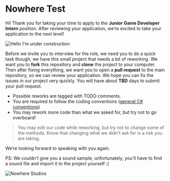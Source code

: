# Nowhere Test
Hi!
Thank you for taking your time to apply to the  **Junior Game Developer Intern** position. After reviewing your application, we’re excited to take your application to the next level!

![Hello I'm under construction](https://static.wixstatic.com/media/2abc1d_3dac9676f465452abdd8ea28560db679~mv2.png/v1/fill/w_200,h_200,al_c,q_85,usm_0.66_1.00_0.01,enc_auto/steampunk_t%C3%BCccar.png)

Before we invite you to interview for the role, we need you to do a quick task though, we have this small project that needs a bit of reworking. We want you to **fork** this repository and **clone** the project to your computer. Then after fixing everything, we want you to open a **pull request** to the main repository, so we can review your application. We hope you can fix the issues in our project very quickly. You will have about **TBD** days to submit your pull request.

- Possible reworks are tagged with TODO comments.
- You are required to follow the coding conventions ([general C# conventions](https://learn.microsoft.com/en-us/dotnet/csharp/fundamentals/coding-style/coding-conventions))
- You may rework more code than what we asked for, but try not to go overboard!
> You may edit our code while reworking, but try not to change some of the methods. Know that changing what we didn't ask for is a risk you are taking.

We’re looking forward to speaking with you again.

PS: We couldn't give you a sound sample, unfortunately, you'll have to find a sound file and import it to the project yourself :(

![Nowhere Studios](https://static.wixstatic.com/media/c5642c_362ec592a0ce47a29f81cd1a17b3651e~mv2.png/v1/fill/w_208,h_60,al_c,q_85,usm_0.66_1.00_0.01,enc_auto/c5642c_362ec592a0ce47a29f81cd1a17b3651e~mv2.png)
